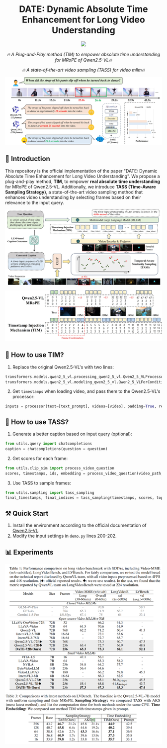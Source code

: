 <h1 align='center'>DATE: Dynamic Absolute Time Enhancement for Long Video Understanding</h1>

<div align='center'>
    <a href='http://arxiv.org/abs/2509.09263'><img src='https://img.shields.io/badge/Paper-Arxiv-red'></a>
</div> 

<p align="center"><i>🔥 A Plug-and-Play method (TIM) to empower absolute time understanding for MRoPE of Qwen2.5-VL🔥</i></p>

<p align="center"><i>🔥 A state-of-the-art video sampling (TASS) for video mllm🔥</i></p>

![Image](asserts/demo.jpg)

## 📖 Introduction
This repository is the official implementation of the paper "DATE: Dynamic Absolute Time Enhancement for Long Video Understanding". We propose a plug-and-play method, **TIM**, to empower **real absolute time understanding** for MRoPE of Qwen2.5-VL. Additionally, we introduce **TASS (Time-Aware Sampling Strategy)**, a state-of-the-art video sampling method that enhances video understanding by selecting frames based on their relevance to the input query.

![Image](asserts/main.jpg)

![Image](asserts/tim.jpg)

<!-- ## 📢 News -->
<!-- * [2025.07.10] 🔥🔥🔥 Paper is available on [Arxiv]()! -->

## 🚀 How to use TIM?

1. Replace the original Qwen2.5-VL's with two lines:
```python
transformers.models.qwen2_5_vl.processing_qwen2_5_vl.Qwen2_5_VLProcessor.__call__ = date_processing_qwen2_5_vl__call__
transformers.models.qwen2_5_vl.modeling_qwen2_5_vl.Qwen2_5_VLForConditionalGeneration.get_rope_index = date_get_rope_index
```

2. Get `timestamps` when loading video, and pass them to the Qwen2.5-VL's processor:
```python
inputs = processor(text=[text_prompt], videos=[video], padding=True, return_tensors="pt", timestamps=timestamps)
```


## 🚀 How to use TASS?

1. Generate a better caption based on input query (optional):
```python
from utils.query import chatcompletions
caption = chatcompletions(question = question)
```

2. Get scores for each frame:
```python
from utils.clip_sim import process_video_question
scores, timestamps, ids, embedding = process_video_question(video_path, caption, fps=2)
```

3. Use TASS to sample frames:
```python
from utils.sampling import tass_sampling
final_timestamps, final_indices = tass_sampling(timestamps, scores, topk=None, max_frames=256)
```

## ⚒️ Quick Start
1. Install the environment according to the official documentation of  [Qwen2.5-VL](https://github.com/QwenLM/Qwen2.5-VL).
2. Modify the input settings in `demo.py` lines 200-202.

## 📊 Experiments
![Image](asserts/results.jpg)
![Image](asserts/compare.png)
